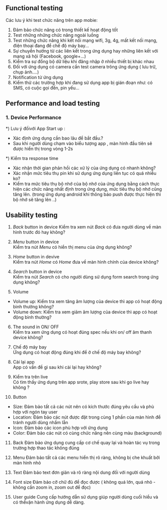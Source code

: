 ## Functional testing

Các lưu ý khi test chức năng trên app mobie:
1. Đảm bảo chức năng có trong thiết kế hoạt động tốt
2. Test những những chức năng ngoài luồng
3. Test những chức năng khi kết nối mạng wifi, 3g, 4g, mất kết nối mạng, điện thoại đang để chế độ máy bay...
5. Sự chuyển hướng từ các liên kết trong ứng dụng hay những liên kết với mạng xã hội (Facebook, google+...)
6. Kiểm tra sự đồng bộ dữ liệu khi đăng nhập ở nhiều thiết bị khác nhau
7. Đối với ứng dụng có camera cần test camera trông ứng dụng ( lưu trữ, chụp ảnh....)
8. Notification từ ứng dụng
9. Kiểm thử các trường hợp khi đang sử dụng app bị gián đoạn như: có SMS, có cuộc gọi đến, pin yếu...

## Performance and load testing

### 1. Device Performance 

*) Lưu ý đốivới App Start up :
- Xác định ứng dụng cần bao lâu để bắt đầu.? 
- Sau khi người dùng chạm vào biểu tượng app , màn hình đầu tiên sẽ được hiển thị trong vòng 1-2s

*) Kiểm tra response time 
- Xác nhận thời gian phản hồi các xử lý của ứng dụng có nhanh không? 
- Xác nhận mức tiêu thụ pin khi sử dụng ứng dụng liên tục có quá nhiều ko? 
- Kiểm tra mức tiêu thụ bộ nhớ của bộ nhớ của ứng dụng bằng cách thực hiện các chức năng nhất định trong ứng dụng, mức tiêu thụ bộ nhớ cũng tăng lên. (trong ứng dụng android khi thông báo push được thực hiện thì bộ nhớ sẽ tăng lên ..)

## Usability testing
1.  *Back* button in device 
Kiểm tra xem nút *Back*  có đưa người dùng về màn hình trước đó hay không?

2. *Menu* button in device 			
Kiểm tra nút *Menu* có hiển thị menu của ứng dụng không?

3. *Home* button in devive 			
Kiểm tra nút *Home* có *Home* đưa về màn hình chính của device không? 

4. *Search* button in device 			
Kiểm tra nút *Search* có cho người dùng sử dụng form search trong ứng dụng không? 

5. Volume
- Volume up: Kiểm tra xem tăng âm lượng của device thì app có hoạt động bình thường không? 
- Volume down: Kiểm tra xem giảm âm lượng của device thì app có hoạt động bình thường?

6. The sound in ON/ OFF			
Kiểm tra xem ứng dụng có hoạt đúng spec nếu khi on/ off âm thanh device không? 

7. Chế độ máy bay 			
Ứng dụng có hoạt động đúng khi để ở chế độ máy bay không? 

8. Cài lại app 			
App có vấn đề gì sau khi cài lại hay không? 

9. Kiểm tra trên live 			
Có tìm thấy ứng dụng trên app srote, play store sau khi go live hay không ? 

10. Button 
- Size: Đảm bảo tất cả các nút nên có kích thước đúng yêu cầu và phù hợp với ngón tay user
- Location: Đảm bảo các nút được đặt trong cùng 1 phần của màn hình để tránh người dùng nhầm lẫn 
- Icon: Đảm bảo các icon phù hợp với ứng dụng
- Color: Đảm bảo các nút có cùng chức năng nên cùng màu (background)

11. Back
Đảm bảo ứng dụng cung cấp cơ chế quay lại và hoàn tác vụ trong trường hợp thao tác không đúng 

12. Menu
Đảm bảo tất cả các menu hiển thị rõ ràng, không bị che khuất bởi màn hình nhỏ

13. Text
Đảm bảo text đơn giản và rõ ràng nội dung đối với người dùng 

14. Font size 
Đảm bảo cỡ chữ đủ để đọc được ( không quá lớn, quá nhỏ - không cần zoom in, zoom out để đọc)

15. User guide
Cung cấp hướng dẫn sử dụng giúp người dùng cuối hiểu và có thểvận hành ứng dụng dễ dàng.
